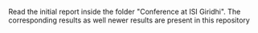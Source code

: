 Read the initial report inside the folder "Conference at ISI Giridhi". The corresponding results as well newer results are present in this repository
